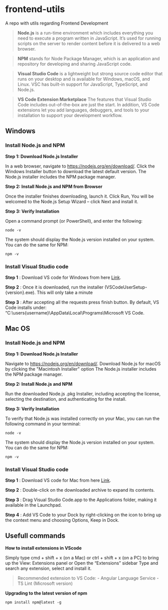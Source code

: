 # frontend-utils
A repo with utils regarding Frontend Development

> **Node.js** is a run-time environment which includes everything you need to execute a program written in JavaScript. It’s used for running scripts on the server to render content before it is delivered to a web browser.

> **NPM** stands for Node Package Manager, which is an application and repository for developing and sharing JavaScript code.

> **Visual Studio Code** is a lightweight but strong source code editor that runs on your desktop and is available for Windows, macOS, and Linux. VSC has built-in support for JavaScript, TypeScript, and Node.js.

> **VS Code Extension Marketplace** The features that Visual Studio Code includes out-of-the-box are just the start. In addition, VS Code extensions let you add languages, debuggers, and tools to your installation to support your development workflow.


## Windows

### Install Node.js and NPM

**Step 1: Download Node.js Installer**

In a web browser, navigate to https://nodejs.org/en/download/. Click the Windows Installer button to download the latest default version. The Node.js installer includes the NPM package manager.

**Step 2: Install Node.js and NPM from Browser**

Once the installer finishes downloading, launch it. Click Run, You will be welcomed to the Node.js Setup Wizard – click Next and install it. 

**Step 3: Verify Installation**

Open a command prompt (or PowerShell), and enter the following:
```shell
node -v
```
The system should display the Node.js version installed on your system. You can do the same for NPM:
```shell
npm -v
```

### Install Visual Studio code

**Step 1** : Download VS code for Windows from here [Link](https://code.visualstudio.com/download).

**Step 2** : Once it is downloaded, run the installer (VSCodeUserSetup-{version}.exe). This will only take a minute

**Step 3** : After accepting all the requests press finish button. By default, VS Code installs under: “C:\users{username}\AppData\Local\Programs\Microsoft VS Code.


## Mac OS

### Install Node.js and NPM

**Step 1: Download Node.js Installer**

Navigate to https://nodejs.org/en/download/. Download Node.js for macOS by clicking the "Macintosh Installer" option The Node.js installer includes the NPM package manager.

**Step 2: Install Node.js and NPM**

Run the downloaded Node.js .pkg Installer, including accepting the license, selecting the destination, and authenticating for the install.

**Step 3: Verify Installation**

To verify that Node.js was installed correctly on your Mac, you can run the following command in your terminal:
```shell
node -v
```
The system should display the Node.js version installed on your system. You can do the same for NPM:
```shell
npm -v
```

### Install Visual Studio code

**Step 1** : Download VS code for Mac from here [Link](https://code.visualstudio.com/download).

**Step 2** : Double-click on the downloaded archive to expand its contents.

**Step 3** : Drag Visual Studio Code.app to the Applications folder, making it available in the Launchpad.

**Step 4** : Add VS Code to your Dock by right-clicking on the icon to bring up the context menu and choosing Options, Keep in Dock.


## Usefull commands

**How to install extensions in VScode**

Simply type cmd + shift + x (on a Mac) or ctrl + shift + x (on a PC) to bring up the View: Extensions panel or Open the “Extensions” sidebar
Type and search any extension, select and install it.  

> Recommended extension to VS Code: - Angular Language Service - TS Lint (Microsoft version)

**Upgrading to the latest version of npm**

```shell
npm install npm@latest -g
```



